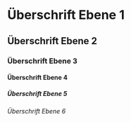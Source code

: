 # Überschrift Ebene 1

## Überschrift Ebene 2

### Überschrift Ebene 3

#### Überschrift Ebene 4

##### Überschrift Ebene 5

###### Überschrift Ebene 6
